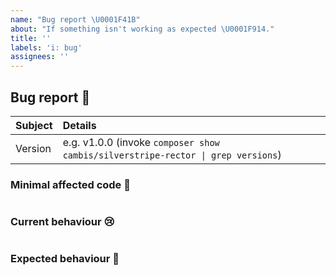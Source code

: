 ```yaml
---
name: "Bug report \U0001F41B"
about: "If something isn't working as expected \U0001F914."
title: ''
labels: 'i: bug'
assignees: ''
---
```


## Bug report 🐛

<!-- Kia ora, thank you for taking the time to report a bug. -->

| Subject        | Details                                                                          |
| :------------- | :--------------------------------------------------------------------------------|
| Version        | e.g. v1.0.0 (invoke `composer show cambis/silverstripe-rector \| grep versions`) |

<!-- Please provide a clear and concise description of the problem. -->

### Minimal affected code 🚨

<!-- Please provide a minimal reproduction of the affected code here. -->
```php
```

### Current behaviour 😢

<!-- Please provide a minimal reproduction of the current processed code, i.e `vendor/bin/rector process` -->
```php
```

### Expected behaviour 🙂

<!-- Please provide a minimal reproduction of what the processed code should be. -->
```php
```
